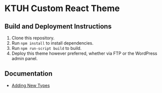 # KTUH Custom React Theme

## Build and Deployment Instructions
1. Clone this repository.
2. Run `npm install` to install dependencies.
3. Run `npm run-script build` to build.
4. Deploy this theme however preferred, whether via FTP or the WordPress admin panel.

## Documentation
- [Adding New Types](php/types/adding-types.md)